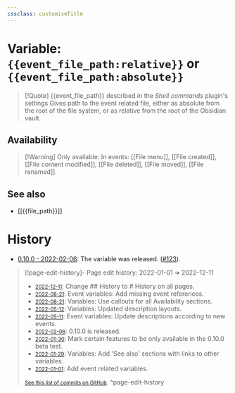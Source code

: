 ```yaml
---
cssclass: customiseTitle
---
```

# Variable: `{{event_file_path:relative}}` or `{{event_file_path:absolute}}`
> [!Quote] {{event_file_path}} described in the *Shell commands* plugin's settings
> Gives path to the event related file, either as absolute from the root of the file system, or as relative from the root of the Obsidian vault.

## Availability
> [!Warning] Only available:
> In events: [[File menu]], [[File created]], [[File content modified]], [[File deleted]], [[File moved]], [[File renamed]].

## See also
- [[{{file_path}}]]

# History
- [0.10.0 - 2022-02-06](https://github.com/Taitava/obsidian-shellcommands/blob/main/CHANGELOG.md#0100---2022-02-06): The variable was released. ([#123](https://github.com/Taitava/obsidian-shellcommands/issues/123)).

> [!page-edit-history]- Page edit history: 2022-01-01 &#10132; 2022-12-11
> - [<small>2022-12-11</small>](https://github.com/Taitava/obsidian-shellcommands-documentation/commit/10ffc392aaf12df9cc211fb05030d43bcb772aad): Change ## History to # History on all pages.
> - [<small>2022-08-21</small>](https://github.com/Taitava/obsidian-shellcommands-documentation/commit/a2e619cfd3ae02a95d6bc76991e409cdf98ad5b1): Event variables: Add missing event references.
> - [<small>2022-08-21</small>](https://github.com/Taitava/obsidian-shellcommands-documentation/commit/a1bc8cac4a5ba12608ef30eabfcbb616a69710bd): Variables: Use callouts for all Availability sections.
> - [<small>2022-05-12</small>](https://github.com/Taitava/obsidian-shellcommands-documentation/commit/b3e7de3816f3d1b8675616f41e6fc4b8fe66e740): Variables: Updated description layouts.
> - [<small>2022-05-11</small>](https://github.com/Taitava/obsidian-shellcommands-documentation/commit/845491f12242f672707c4d1a408547d41474416b): Event variables: Update descriptions according to new events.
> - [<small>2022-02-06</small>](https://github.com/Taitava/obsidian-shellcommands-documentation/commit/3cc94c373e6fdff6712511de5cb0482c2c7ba5e9): 0.10.0 is released.
> - [<small>2022-01-30</small>](https://github.com/Taitava/obsidian-shellcommands-documentation/commit/db74fd2ed107c70fc30a73fa4f23fea2e5957eae): Mark certain features to be only available in the 0.10.0 beta test.
> - [<small>2022-01-29</small>](https://github.com/Taitava/obsidian-shellcommands-documentation/commit/e4c431cdcbfcff0c95963613c9466171a38e90dd): Variables: Add 'See also' sections with links to other variables.
> - [<small>2022-01-01</small>](https://github.com/Taitava/obsidian-shellcommands-documentation/commit/3ca3ab49bb838e832ee435cb1427161cfa8c1444): Add event related variables.
> 
> [<small>See this list of commits on GitHub</small>](https://github.com/Taitava/obsidian-shellcommands-documentation/commits/main/Variables/%7B%7Bevent_file_path%7D%7D.md).
> ^page-edit-history